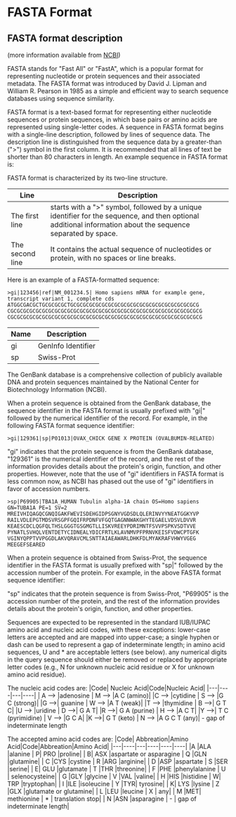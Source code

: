 # FASTA Format

## FASTA format description 
(more information available from [NCBI](https://blast.ncbi.nlm.nih.gov/doc/blast-topics/))

FASTA stands for "Fast All" or "FastA", which is a popular format for representing nucleotide or protein sequences and their associated metadata. The FASTA format was introduced by David J. Lipman and William R. Pearson in 1985 as a simple and efficient way to search sequence databases using sequence similarity.

FASTA format is a text-based format for representing either nucleotide sequences or protein sequences, in which base pairs or amino acids are represented using single-letter codes. A sequence in FASTA format begins with a single-line description, followed by lines of sequence data. The description line is distinguished from the sequence data by a greater-than (">") symbol in the first column. It is recommended that all lines of text be shorter than 80 characters in length.
An example sequence in FASTA format is:

FASTA format is characterized by its two-line structure. 

|Line|Description|
|-----|------|
|The first line |starts with a ">" symbol, followed by a unique identifier for the sequence, and then optional additional information about the sequence separated by space. |
|The second line |It contains the actual sequence of nucleotides or protein, with no spaces or line breaks.|

Here is an example of a FASTA-formatted sequence:
```
>gi|123456|ref|NM_001234.5| Homo sapiens mRNA for example gene, transcript variant 1, complete cds
ATGGCGACGCTGCGCGCGCTGCGCGCGCGCGCGCGCGCGCGCGCGCGCGCGCGCGCGCGCG
CGCGCGCGCGCGCGCGCGCGCGCGCGCGCGCGCGCGCGCGCGCGCGCGCGCGCGCGCGCGCG
CGCGCGCGCGCGCGCGCGCGCGCGCGCGCGCGCGCGCGCGCGCGCGCGCGCGCGCGCGCGCG

```
|Name|Description|
|---|----|
|gi| GenInfo Identifier|It is a unique numerical identifier assigned to a nucleotide or protein sequence record in the GenBank database. |
|sp| Swiss-Prot|It is a high-quality, manually annotated protein sequence database maintained by the Swiss Institute of Bioinformatics (SIB). |

The GenBank database is a comprehensive collection of publicly available DNA and protein sequences maintained by the National Center for Biotechnology Information (NCBI).

When a protein sequence is obtained from the GenBank database, the sequence identifier in the FASTA format is usually prefixed with "gi|" followed by the numerical identifier of the record. For example, in the following FASTA format sequence identifier:

```
>gi|129361|sp|P01013|OVAX_CHICK GENE X PROTEIN (OVALBUMIN-RELATED)
```
"gi" indicates that the protein sequence is from the GenBank database, "129361" is the numerical identifier of the record, and the rest of the information provides details about the protein's origin, function, and other properties. However, note that the use of "gi" identifiers in FASTA format is less common now, as NCBI has phased out the use of "gi" identifiers in favor of accession numbers.

```
>sp|P69905|TBA1A_HUMAN Tubulin alpha-1A chain OS=Homo sapiens GN=TUBA1A PE=1 SV=2
MREIVHIQAGQCGNQIGAKFWEVISDEHGIDPSGNYVGDSDLQLERINVYYNEATGGKYVP
RAILVDLEPGTMDSVRSGPFGQIFRPDNFVFGQTGAGNNWAKGHYTEGAELVDSVLDVVR
KEAESCDCLQGFQLTHSLGGGTGSGMGTLLISKVREEYPDRIMNTFSVVPSPKVSDTVVE
PYNATLSVHQLVENTDETYCIDNEALYDICFRTLKLAVNMVPFPRNVKEISFVDWCPTGFK
VGINYQPPTVVPGGDLAKVQRAVCMLSNTTAIAEAWARLDHKFDLMYAKRAFVHWYVGEG
MEEGEFSEARED
```

When a protein sequence is obtained from Swiss-Prot, the sequence identifier in the FASTA format is usually prefixed with "sp|" followed by the accession number of the protein. For example, in the above FASTA format sequence identifier:

"sp" indicates that the protein sequence is from Swiss-Prot, "P69905" is the accession number of the protein, and the rest of the information provides details about the protein's origin, function, and other properties.

Sequences are expected to be represented in the standard IUB/IUPAC amino acid and nucleic acid codes, with these exceptions:
lower-case letters are accepted and are mapped into upper-case;
a single hyphen or dash can be used to represent a gap of indeterminate length;
in amino acid sequences, U and * are acceptable letters (see below).
any numerical digits in the query sequence should either be removed or replaced by appropriate letter codes (e.g., N for unknown nucleic acid residue or X for unknown amino acid residue).

The nucleic acid codes are:
|Code| Nucleic Acid|Code|Nucleic Acid|
|---|----|---|----|
| A --> |adenosine |          M --> |A C (amino)|
|C --> |cytidine    |        S --> |G C (strong)|
|G -->| guanine   |          W --> |A T (weak)|
|T --> |thymidine  |         B -->| G T C|
|U --> |uridine    |         D -->| G A T|
|R -->| G A (purine)  |      H --> |A C T|
|Y -->| T C (pyrimidine) |   V --> |G C A|
|K -->| G T (keto)  |        N --> |A G C T (any)|
                                  -  gap of indeterminate length
                                  
                                  
The accepted amino acid codes are:
|Code| Abbreation|Amino Acid|Code|Abbreation|Amino Acid|
    |---|----|---|----|----|----|
    |A |ALA |alanine |                        P| PRO |proline|
   | B| ASX |aspartate or asparagine |       Q |GLN |glutamine|
   | C |CYS |cystine    |                    R |ARG |arginine|
   | D |ASP |aspartate  |                    S |SER |serine|
  |  E| GLU |glutamate  |                    T |THR |threonine|
  |  F |PHE |phenylalanine |                 U  |   selenocysteine|
  |  G |GLY |glycine   |                     V |VAL |valine|
  |  H |HIS |histidine  |                    W| TRP |tryptophan|
  |  I |ILE |isoleucine |                    Y |TYR| tyrosine|
  |  K| LYS |lysine   |                      Z |GLX |glutamate or glutamine|
 |   L |LEU |leucine   |                     X  |   any|
 |   M |MET| methionine |                    *  |   translation stop|
  |  N |ASN |asparagine   |                  -   |  gap of indeterminate length|
